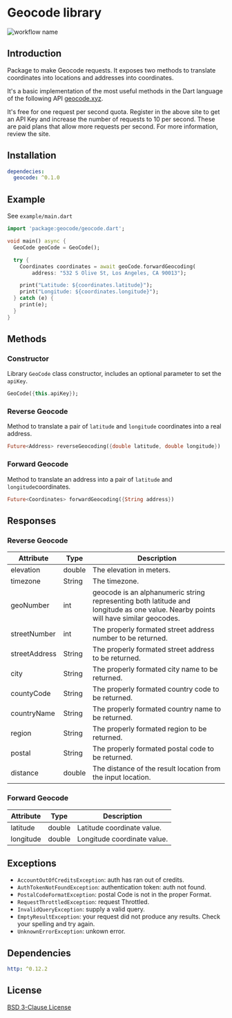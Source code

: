 # Geocode library

![workflow name](https://github.com/imvalient/geocode/workflows/Dart%20CI/badge.svg)

## Introduction

Package to make Geocode requests. It exposes two methods to translate coordinates into locations and addresses into coordinates.

It's a basic implementation of the most useful methods in the Dart language of the following API [geocode.xyz](https://geocode.xyz/api).

It's free for one request per second quota. Register in the above site to get an API Key and increase the number of requests to 10 per second. These are paid plans that allow more requests per second. For more information, review the site.

## Installation

```yaml
dependecies:
  geocode: ^0.1.0
```

## Example

See `example/main.dart`

```dart
import 'package:geocode/geocode.dart';

void main() async {
  GeoCode geoCode = GeoCode();

  try {
    Coordinates coordinates = await geoCode.forwardGeocoding(
        address: "532 S Olive St, Los Angeles, CA 90013");

    print("Latitude: ${coordinates.latitude}");
    print("Longitude: ${coordinates.longitude}");
  } catch (e) {
    print(e);
  }
}
```

## Methods

### Constructor

Library `GeoCode` class constructor, includes an optional parameter to set the `apiKey`.

```dart
GeoCode({this.apiKey});
```

### Reverse Geocode

Method to translate a pair of `latitude` and `longitude` coordinates into a real address.

```dart
Future<Address> reverseGeocoding({double latitude, double longitude})
```

### Forward Geocode

Method to translate an address into a pair of `latitude` and `longitude`coordinates.

```dart
Future<Coordinates> forwardGeocoding({String address})
```

## Responses

### Reverse Geocode

| Attribute     | Type   | Description |
|---------------|--------|-------------|
| elevation     | double | The elevation in meters. |
| timezone      | String | The timezone. |
| geoNumber     | int    | geocode is an alphanumeric string representing both latitude and longitude as one value. Nearby points will have similar geocodes. |
| streetNumber  | int    | The properly formated street address number to be returned. |
| streetAddress | String | The properly formated street address to be returned. |
| city          | String | The properly formated city name to be returned. |
| countyCode    | String | The properly formated country code to be returned. |
| countryName   | String | The properly formated country name to be returned. |
| region        | String | The properly formated region to be returned. |
| postal        | String | The properly formated postal code to be returned. |
| distance      | double | The distance of the result location from the input location. |

### Forward Geocode

| Attribute | Type   | Description                 |
|-----------|--------|-----------------------------|
| latitude  | double | Latitude coordinate value.  |
| longitude | double | Longitude coordinate value. |

## Exceptions

- `AccountOutOfCreditsException`: auth has ran out of credits.
- `AuthTokenNotFoundException`: authentication token: auth not found.
- `PostalCodeFormatException`: postal Code is not in the proper Format.
- `RequestThrottledException`: request Throttled.
- `InvalidQueryException`: supply a valid query.
- `EmptyResultException`: your request did not produce any results. Check your spelling and try again.
- `UnknownErrorException`: unkown error.

## Dependencies

```yaml
http: ^0.12.2
```

## License
[BSD 3-Clause License](LICENSE)